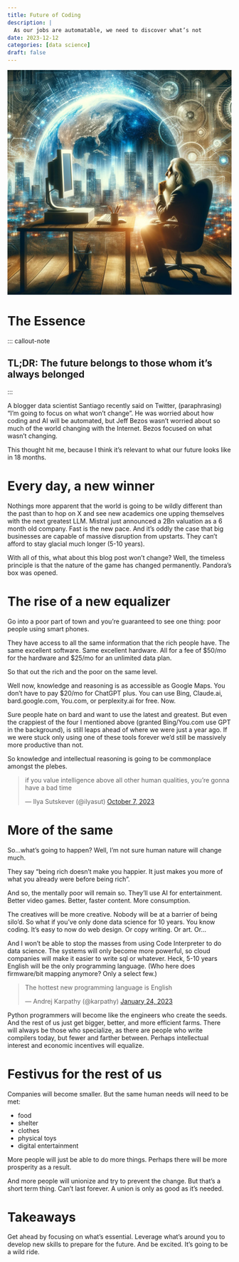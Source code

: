 ```yaml
---
title: Future of Coding
description: |
  As our jobs are automatable, we need to discover what’s not
date: 2023-12-12
categories: [data science]
draft: false
---
```


![](photo.jpeg) 

# The Essence

::: callout-note
## TL;DR: The future belongs to those whom it’s always belonged
:::


A blogger data scientist Santiago recently said on Twitter, (paraphrasing) “I’m going to focus on what won’t change”. He was worried about how coding and AI will be automated, but Jeff Bezos wasn’t worried about so much of the world changing with the Internet. Bezos focused on what wasn’t changing. 

This thought hit me, because I think it’s relevant to what our future looks like in 18 months. 

# Every day, a new winner

Nothings more apparent that the world is going to be wildly different than the past than to hop on X and see new academics one upping themselves with the next greatest LLM. Mistral just announced a 2Bn valuation as a 6 month old company. Fast is the new pace. And it’s oddly the case that big businesses are capable of massive disruption from upstarts. They can’t afford to stay glacial much longer (5-10 years). 

With all of this, what about this blog post won’t change? Well, the timeless principle is that the nature of the game has changed permanently. Pandora’s box was opened. 

# The rise of a new equalizer

Go into a poor part of town and you’re guaranteed to see one thing: poor people using smart phones. 

They have access to all the same information that the rich people have. The same excellent software. Same excellent hardware. All for a fee of $50/mo for the hardware and $25/mo for an unlimited data plan. 

So that out the rich and the poor on the same level. 

Well now, knowledge and reasoning is as accessible as Google Maps. You don’t have to pay $20/mo for ChatGPT plus. You can use Bing, Claude.ai, bard.google.com, You.com, or perplexity.ai for free. Now. 

Sure people hate on bard and want to use the latest and greatest. But even the crappiest of the four I mentioned above (granted Bing/You.com use GPT in the background), is still leaps ahead of where we were just a year ago. If we were stuck only using one of these tools forever we’d still be massively more productive than not. 

So knowledge and intellectual reasoning is going to be commonplace amongst the plebes. 


<blockquote class="twitter-tweet"><p lang="en" dir="ltr">if you value intelligence above all other human qualities, you’re gonna have a bad time</p>&mdash; Ilya Sutskever (@ilyasut) <a href="https://twitter.com/ilyasut/status/1710462485411561808?ref_src=twsrc%5Etfw">October 7, 2023</a></blockquote> <script async src="https://platform.twitter.com/widgets.js" charset="utf-8"></script>

# More of the same

So…what’s going to happen? Well, I’m not sure human nature will change much. 

They say “being rich doesn’t make you happier. It just makes you more of what you already were before being rich”. 

And so, the mentally poor will remain so. They’ll use AI for entertainment. Better video games. Better, faster content. More consumption. 

The creatives will be more creative. Nobody will be at a barrier of being silo’d. So what if you’ve only done data science for 10 years. You know coding. It’s easy to now do web design. Or copy writing. Or art. Or… 

And I won’t be able to stop the masses from using Code Interpreter to do data science. The systems will only become more powerful, so cloud companies will make it easier to write sql or whatever. Heck, 5-10 years English will be the only programming language. (Who here does firmware/bit mapping anymore? Only a select few.)

<blockquote class=“twitter-tweet”><p lang=“en” dir=“ltr”>The hottest new programming language is English</p>&mdash; Andrej Karpathy (@karpathy) <a href=“https://twitter.com/karpathy/status/1617979122625712128?ref_src=twsrc%5Etfw”>January 24, 2023</a></blockquote> <script async src=“https://platform.twitter.com/widgets.js” charset=“utf-8”></script>

Python programmers will become like the engineers who create the seeds. And the rest of us just get bigger, better, and more efficient farms. There will always be those who specialize, as there are people who write compilers today, but fewer and farther between. Perhaps intellectual interest and economic incentives will equalize. 

# Festivus for the rest of us

Companies will become smaller. But the same human needs will need to be met: 

- food
- shelter 
- clothes
- physical toys
- digital entertainment

More people will just be able to do more things. Perhaps there will be more prosperity as a result. 

And more people will unionize and try to prevent the change. But that’s a short term thing. Can’t last forever. A union is only as good as it’s needed. 

# Takeaways

Get ahead by focusing on what’s essential. Leverage what’s around you to develop new skills to prepare for the future. And be excited. It’s going to be a wild ride. 

